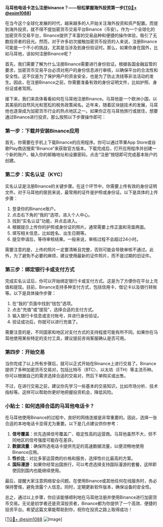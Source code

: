 **马耳他电话卡怎么注册binance？——轻松掌握海外投资第一步[[TG💪+ @esim1088](https://t.me/s/esim1088)]**

在当今这个全球化发展的时代，越来越多的人开始关注海外投资和资产配置。而提到海外投资，就不得不提加密货币交易平台Binance（币安）。作为一个全球化的加密货币交易平台，Binance提供了丰富的交易品种和便捷的操作体验，吸引了无数投资者的目光。然而，对于许多初次接触加密货币投资的人来说，注册Binance可能是一个不小的挑战，尤其是当涉及到身份验证时。那么，如果你身在国外，比如马耳他，该如何注册Binance呢？

首先，我们需要了解为什么注册Binance需要进行身份验证。根据各国金融监管的要求，加密货币交易平台必须对用户的身份信息进行审核，以确保平台的合法性和安全性。这不仅是为了保护用户的资金安全，也是为了防止洗钱等非法活动的发生。因此，在注册Binance之前，你需要准备有效的身份证明文件，比如护照、身份证或者驾照。

接下来，我们来具体看看如何在马耳他注册Binance。马耳他是一个欧洲小国，以其美丽的自然风光和宽松的税务政策闻名。近年来，随着区块链技术的发展，马耳他也逐渐成为加密货币行业的热点地区之一。如果你正在马耳他旅行或居住，想要通过Binance进行投资，那么按照以下步骤操作即可：

### 第一步：下载并安装Binance应用

首先，你需要在手机上下载Binance的应用程序。你可以通过苹果App Store或谷歌Play商店搜索“Binance”来获取官方版本。下载完成后，打开应用程序并创建一个新的账户。输入你的邮箱地址和设置密码，点击“注册”按钮即可完成基本账户的创建。

### 第二步：实名认证（KYC）

实名认证是注册Binance的关键步骤。在这个环节中，你需要上传有效的身份证明文件。对于马耳他的居民来说，最常用的证件是护照或身份证。以下是具体的上传步骤：

1. 登录你的Binance账户。
2. 点击右下角的“我的”选项，进入个人中心。
3. 找到“实名认证”功能，并点击进入。
4. 根据提示上传你的护照或身份证的照片。通常需要上传正面和背面两面。
5. 填写相关信息，比如姓名、出生日期等。
6. 提交申请后，等待审核结果。一般来说，审核过程不会超过24小时。

需要注意的是，上传的照片一定要清晰且完整，否则可能会导致审核不通过。此外，为了避免不必要的麻烦，建议使用最新的证件照片，而不是过期的旧证件。

### 第三步：绑定银行卡或支付方式

完成实名认证后，你可以开始绑定银行卡或支付方式。这是为了方便你在平台上充值和提现。目前，Binance支持多种支付方式，包括信用卡、借记卡以及银行转账等。以下是具体操作步骤：

1. 在“我的”页面中找到“钱包”选项。
2. 点击“充值”或“提现”，选择合适的支付方式。
3. 输入银行卡信息或支付账号，并进行身份验证。
4. 验证成功后，你就可以进行充值了。

需要注意的是，不同国家和地区对支付方式的支持程度可能有所不同。如果你在马耳他使用某些特定的支付工具，建议提前咨询客服确认是否可用。

### 第四步：开始交易

当你完成了以上所有步骤后，就可以正式开始在Binance上进行交易了。Binance提供了多种加密货币交易对，包括比特币（BTC）、以太坊（ETH）等主流币种。你可以根据自己的需求选择合适的交易对，然后下单购买或出售。

不过，在进行交易之前，建议你先学习一些基本的交易知识，比如市场分析、技术指标等。这样可以帮助你更好地把握投资机会，降低风险。

### 小贴士：如何选择合适的马耳他电话卡？

在马耳他使用Binance的过程中，良好的网络连接是非常重要的。因此，选择一张合适的本地电话卡显得尤为重要。以下是几点建议供你参考：

1. **信号覆盖**：优先选择信号覆盖广、稳定性高的运营商。马耳他虽然不大，但不同地区的信号强度可能存在差异。
2. **数据流量**：确保所选电话卡提供充足的高速数据流量，以便流畅地使用Binance应用。
3. **性价比**：对比多家运营商的价格和服务，选择性价比最高的方案。
4. **国际漫游**：如果你经常出国旅行，可以考虑选择支持国际漫游的套餐，这样即使回到国内也能继续使用。

最后，提醒大家注意网络安全问题。在使用Binance或其他任何在线服务时，务必保持警惕，避免泄露个人信息。同时，定期更新软件版本，确保设备的安全性。

总之，通过以上步骤，你应该能够顺利地在马耳他注册并使用Binance进行加密货币交易。无论是初学者还是资深投资者，Binance都为你提供了一个高效、便捷的投资平台。希望这篇文章能帮助到你，祝你在投资之路上取得成功！

[[TG💪+ @esim1088](https://t.me/s/esim1088) ![Image](https://i.postimg.cc/4NQfJmqS/Snipaste-2025-05-13-00-14-12.png)]